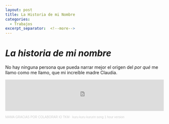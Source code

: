 ```yaml
---
layout: post
title: La Historia de mi Nombre
categories:
  - Trabajos
excerpt_separator:  <!--more-->
---
```


# *La historia de mi nombre* #

No hay ninguna persona que pueda narrar mejor el origen del *por qué* me llamo como me llamo, que mi increíble madre Claudia.

<p class="message">
<iframe width="100%" height="100" scrolling="no" frameborder="no" allow="autoplay" src="https://w.soundcloud.com/player/?url=https%3A//api.soundcloud.com/tracks/1519890472&color=%2351664c&auto_play=true&hide_related=false&show_comments=true&show_user=true&show_reposts=false&show_teaser=true"></iframe><div style="font-size: 10px; color: #cccccc;line-break: anywhere;word-break: normal;overflow: hidden;white-space: nowrap;text-overflow: ellipsis; font-family: Interstate,Lucida Grande,Lucida Sans Unicode,Lucida Sans,Garuda,Verdana,Tahoma,sans-serif;font-weight: 100;"><a href="https://soundcloud.com/user-574401550" title="" target="_blank" style="color: #cccccc; text-decoration: none;">MAMA GRACIAS POR COLABORAR IO TKM</a> · <a href="https://soundcloud.com/user-574401550/kuru-kuru-kururin-song-1-hour" title="kuru kuru kururin" target="_blank" style="color: #cccccc; text-decoration: none;">kuru kuru kururin song 1 hour version</a></div>
</p>
